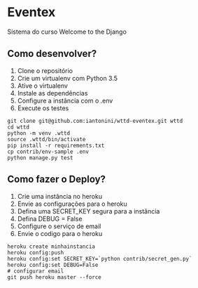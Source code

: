 # Eventex

Sistema do curso Welcome to the Django

## Como desenvolver?
1. Clone o repositório
2. Crie um virtualenv com Python 3.5
3. Ative o virtualenv
4. Instale as dependências
5. Configure a instância com o .env
6. Execute os testes

```console
git clone git@github.com:iantonini/wttd-eventex.git wttd
cd wttd
python -m venv .wttd
source .wttd/bin/activate
pip install -r requirements.txt
cp contrib/env-sample .env
python manage.py test
```

## Como fazer o Deploy?
1. Crie uma instância no heroku
2. Envie as configurações para o heroku
3. Defina uma SECRET_KEY segura para a instância
4. Defina DEBUG = False
5. Configure o serviço de email
6. Envie o codigo para o heroku

```console
heroku create minhainstancia
heroku config:push
heroku config:set SECRET_KEY=`python contrib/secret_gen.py`
heroku config:set DEBUG=False
# configurar email
git push heroku master --force
```

